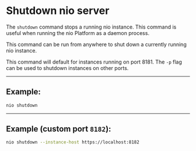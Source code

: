 # Shutdown nio server

The `shutdown` command stops a running nio instance. This command is useful when running the nio Platform as a daemon process.

This command can be run from anywhere to shut down a currently running nio instance.

This command will default for instances running on port 8181. The `-p` flag can be used to shutdown instances on other ports.

---

## Example:

```bash
nio shutdown
```

---

## Example (custom port `8182`):

```bash
nio shutdown --instance-host https://localhost:8182
```
